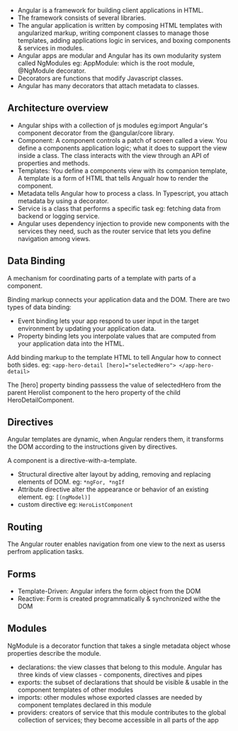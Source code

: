 - Angular is a framework for building client applications in HTML.
- The framework consists of several libraries.
- The angular application is written by composing HTML templates with angularized markup, writing component classes to manage those templates, adding applications logic in services, and boxing components & services in modules.
- Angular apps are modular and Angular has its own modularity system called NgModules eg: AppModule: which is the root module, @NgModule decorator.
- Decorators are functions that modify Javascript classes.
- Angular has many decorators that attach metadata to classes.

## Architecture overview

- Angular ships with a collection of js modules eg:import Angular's component decorator from the @angular/core library.
- Component: A component controls a patch of screen called a view. You define a components application logic; what it does to support the view inside a class. The class interacts with the view through an API of properties and methods.
- Templates: You define a components view with its companion template, A template is a form of HTML that tells Angualr how to render the component.
- Metadata tells Angular how to process a class. In Typescript, you attach metadata by using a decorator.
- Service is a class that performs a specific task eg: fetching data from backend or logging service.
- Angular uses dependency injection to provide new components with the services they need, such as the router service that lets you define navigation among views.

## Data Binding

A mechanism for coordinating parts of a template with parts of a component.

Binding markup connects your application data and the DOM. There are two types of data binding:

- Event binding lets your app respond to user input in the target environment by updating your application data.
- Property binding lets you interpolate values that are computed from your application data into the HTML.

Add binding markup to the template HTML to tell Angular how to connect both sides.
eg: `<app-hero-detail [hero]="selectedHero"> </app-hero-detail>`

The [hero] property binding passsess the value of selectedHero from the parent Herolist component to the hero property of the child HeroDetailComponent.

## Directives

Angular templates are dynamic, when Angular renders them, it transforms the DOM according to the instructions given by directives.

A component is a directive-with-a-template.

- Structural directive alter layout by adding, removing and replacing elements of DOM. eg: `*ngFor, *ngIf`
- Attribute directive alter the appearance or behavior of an existing element. eg: `[(ngModel)]`
- custom directive eg: `HeroListComponent`

## Routing

The Angular router enables navigation from one view to the next as userss perfrom application tasks.

## Forms

- Template-Driven: Angular infers the form object from the DOM
- Reactive: Form is created programmatically & synchronized withe the DOM

## Modules

NgModule is a decorator function that takes a single metadata object whose properties describe the module.

- declarations: the view classes that belong to this module. Angular has three kinds of view classes - components, directives and pipes
- exports: the subset of declarations that should be visible & usable in the component templates of other modules
- imports: other modules whose exported classes are needed by component templates declared in this module
- providers: creators of service that this module contributes to the global collection of services; they become accessible in all parts of the app
